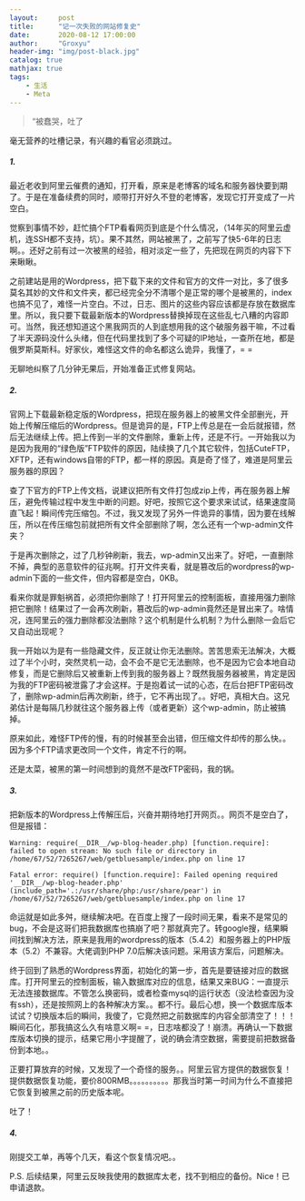 ```yaml
---
layout:     post
title:      "记一次失败的网站修复史"
date:       2020-08-12 17:00:00
author:     "Groxyu"
header-img: "img/post-black.jpg"
catalog: true
mathjax: true
tags:
    - 生活
    - Meta
---
```


> “被蠢哭，吐了

毫无营养的吐槽记录，有兴趣的看官必须跳过。

##### 1.

最近老收到阿里云催费的通知，打开看，原来是老博客的域名和服务器快要到期了。于是在准备续费的同时，顺带打开好久不登的老博客，发现它打开变成了一片空白。

觉察到事情不妙，赶忙搞个FTP看看网页到底是个什么情况，（14年买的阿里云虚机，连SSH都不支持，坑）。果不其然，网站被黑了，之前写了快5-6年的日志啊。。还好之前有过一次被黑的经验，相对淡定一些了，先把现在网页的内容下下来瞅瞅。

之前建站是用的Wordpress，把下载下来的文件和官方的文件一对比，多了很多莫名其妙的文件和文件夹，都已经完全分不清哪个是正常的哪个是被黑的，index也搞不见了，难怪一片空白。不过，日志、图片的这些内容应该都是存放在数据库里。所以，我只要下载最新版本的Wordpress替换掉现在这些乱七八糟的内容即可。当然，我还想知道这个黑我网页的人到底想用我的这个破服务器干嘛，不过看了半天源码没什么头绪，但在代码里找到了多个可疑的IP地址，一查所在地，都是俄罗斯莫斯科。好家伙，难怪这文件的命名都这么诡异，我懂了，= =

无聊地纠察了几分钟无果后，开始准备正式修复网站。

##### 2.

官网上下载最新稳定版的Wordpress，把现在服务器上的被黑文件全部删光，开始上传解压缩后的Wordpress。但是诡异的是，FTP上传总是在一会后就报错，然后无法继续上传。把上传到一半的文件删除，重新上传，还是不行。一开始我以为是因为我用的“绿色版”FTP软件的原因，陆续换了几个其它软件，包括CuteFTP，XFTP，还有windows自带的FTP，都一样的原因。真是奇了怪了，难道是阿里云服务器的原因？

查了下官方的FTP上传文档，说建议把所有文件打包成zip上传，再在服务器上解压，避免传输过程中发生中断的问题。好吧，按照它这个要求来试试，结果速度简直飞起！瞬间传完压缩包。不过，我又发现了另外一件诡异的事情，因为要在线解压，所以在传压缩包前就把所有文件全部删除了啊，怎么还有一个wp-admin文件夹？

于是再次删除之，过了几秒钟刷新，我去，wp-admin又出来了。好吧，一直删除不掉，典型的恶意软件的征兆啊。打开文件夹看，就是篡改后的wordpress的wp-admin下面的一些文件，但内容都是空白，0KB。

看来你就是罪魁祸首，必须把你删除了！打开阿里云的控制面板，直接用强力删除把它删除！结果过了一会再次刷新，篡改后的wp-admin竟然还是冒出来了。啥情况，连阿里云的强力删除都没法删除？这个机制是什么机制？为什么删除一会后它又自动出现呢？

我一开始以为是有一些隐藏文件，反正就让你无法删除。苦苦思索无法解决，大概过了半个小时，突然灵机一动，会不会不是它无法删除，也不是因为它会本地自动修复，而是它删除后又被重新上传到我的服务器上？既然我服务器被黑，肯定是因为我的FTP密码被泄露了才会这样。于是抱着试一试的心态，在后台把FTP密码改了，删除wp-admin后再次刷新，终于，它不再出现了。。好吧，真相大白。这兄弟估计是每隔几秒就往这个服务器上传（或者更新）这个wp-admin，防止被搞掉。

原来如此，难怪FTP传的慢，有的时候甚至会出错，但压缩文件却传的那么快。。因为多个FTP请求更改同一个文件，肯定不行的啊。

还是太菜，被黑的第一时间想到的竟然不是改FTP密码，我的锅。

##### 3.

把新版本的Wordpress上传解压后，兴奋并期待地打开网页。。网页不是空白了，但是报错：

```
Warning: require(__DIR__/wp-blog-header.php) [function.require]: failed to open stream: No such file or directory in /home/67/52/7265267/web/getbluesample/index.php on line 17

Fatal error: require() [function.require]: Failed opening required '__DIR__/wp-blog-header.php' (include_path='.:/usr/share/php:/usr/share/pear') in /home/67/52/7265267/web/getbluesample/index.php on line 17
```

命运就是如此多舛，继续解决吧。在百度上搜了一段时间无果，看来不是常见的bug，不会是这哥们把我数据库也搞崩了吧？那就真完了。转google搜，结果瞬间找到解决方法，原来是我用的wordpress的版本（5.4.2）和服务器上的PHP版本（5.2）不兼容。大佬调到PHP 7.0后解决该问题。采用该方案后，问题解决。

终于回到了熟悉的Wordpress界面，初始化的第一步，首先是要链接对应的数据库。打开阿里云的控制面板，输入数据库对应的信息，结果又来BUG：一直提示无法连接数据库。不管怎么换密码，或者检查mysql的运行状态（没法检查因为没有ssh），还是按照网上的各种解决方案。。都不行。最后心想，换一个数据库版本试试？切换版本后的瞬间，我傻了，它竟然把之前数据库的内容全部清空了！！！瞬间石化，那我搞这么久有啥意义啊= =，日志啥都没了！崩溃。再确认一下数据库版本切换的提示，结果它用小字提醒了，说的确会清空数据，需要提前把数据备份到本地。。

正要打算放弃的时候，又发现了一个奇怪的服务。。阿里云官方提供的数据恢复！提供数据恢复功能，要价800RMB。。。。。。。。。。那我当时第一时间为什么不直接把它恢复到被黑之前的历史版本呢。

吐了！

##### 4.
刚提交工单，再等个几天，看这个恢复情况吧。。

P.S. 后续结果，阿里云反映我使用的数据库太老，找不到相应的备份。Nice！已申请退款。

